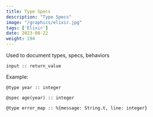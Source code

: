 ```yaml
---
title: Type Specs
description: "Type Specs" 
image: "/graphics/elixir.jpg"
tags: ['Elixir']
date: 2023-08-22
weight: 194
---
```



Used to document types, specs, behaviors

`input :: return_value`

Example:

```
@type year :: integer

@spec age(year) :: integer

@type error_map :: %{message: String.t, line: integer}
```



